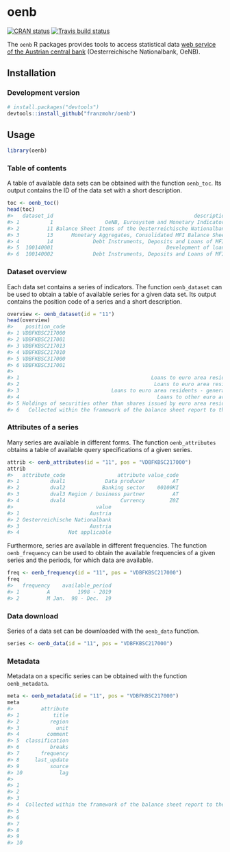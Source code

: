 
# oenb

[![CRAN
status](https://www.r-pkg.org/badges/version/oenb)](https://cran.r-project.org/package=oenb)
[![Travis build
status](https://travis-ci.org/franzmohr/oenb.svg?branch=master)](https://travis-ci.org/franzmohr/oenb)

The `oenb` R packages provides tools to access statistical data [web
service of the Austrian central
bank](https://www.oenb.at/en/Statistics/User-Defined-Tables/webservice.html)
(Oesterreichische Nationalbank, OeNB).

## Installation

<!-- ```{r cran, eval = FALSE} 
install.packages("oenb") 
``` -->

### Development version

``` r
# install.packages("devtools")
devtools::install_github("franzmohr/oenb")
```

## Usage

``` r
library(oenb)
```

### Table of contents

A table of available data sets can be obtained with the function
`oenb_toc`. Its output contains the ID of the data set with a short
description.

``` r
toc <- oenb_toc()
head(toc)
#>   dataset_id                                              description
#> 1          1                 OeNB, Eurosystem and Monetary Indicators
#> 2         11 Balance Sheet Items of the Oesterreichische Nationalbank
#> 3         13      Monetary Aggregates, Consolidated MFI Balance Sheet
#> 4         14             Debt Instruments, Deposits and Loans of MFIs
#> 5  100140001                                     Development of loans
#> 6  100140002             Debt Instruments, Deposits and Loans of MFIs
```

### Dataset overview

Each data set contains a series of indicators. The function
`oenb_dataset` can be used to obtain a table of available series for a
given data set. Its output contains the position code of a series and a
short description.

``` r
overview <- oenb_dataset(id = "11")
head(overview)
#>    position_code
#> 1 VDBFKBSC217000
#> 2 VDBFKBSC217001
#> 3 VDBFKBSC217013
#> 4 VDBFKBSC217010
#> 5 VDBFKBSC317000
#> 6 VDBFKBSC317001
#>                                                                      description
#> 1                                           Loans to euro area residents - total
#> 2                                            Loans to euro area residents - MFIs
#> 3                              Loans to euro area residents - general government
#> 4                                             Loans to other euro area residents
#> 5 Holdings of securities other than shares issued by euro area residents - total
#> 6   Collected within the framework of the balance sheet report to the ECB  MFIs.
```

### Attributes of a series

Many series are available in different forms. The function
`oenb_attributes` obtains a table of available query specifications of a
given series.

``` r
attrib <- oenb_attributes(id = "11", pos = "VDBFKBSC217000")
attrib
#>   attribute_code                 attribute value_code
#> 1          dval1             Data producer         AT
#> 2          dval2            Banking sector    00100KI
#> 3          dval3 Region / business partner         AT
#> 4          dval4                  Currency        Z0Z
#>                           value
#> 1                       Austria
#> 2 Oesterreichische Nationalbank
#> 3                       Austria
#> 4                Not applicable
```

Furthermore, series are available in different frequencies. The function
`oenb_frequency` can be used to obtain the available frequencies of a
given series and the periods, for which data are available.

``` r
freq <- oenb_frequency(id = "11", pos = "VDBFKBSC217000")
freq
#>   frequency    available_period
#> 1         A         1998 - 2019
#> 2         M Jan.  98 - Dec.  19
```

### Data download

Series of a data set can be downloaded with the `oenb_data` function.

``` r
series <- oenb_data(id = "11", pos = "VDBFKBSC217000")
```

### Metadata

Metadata on a specific series can be obtained with the function
`oenb_metadata`.

``` r
meta <- oenb_metadata(id = "11", pos = "VDBFKBSC217000")
meta
#>         attribute
#> 1           title
#> 2          region
#> 3            unit
#> 4         comment
#> 5  classification
#> 6          breaks
#> 7       frequency
#> 8     last_update
#> 9          source
#> 10            lag
#>                                                                                                    description
#> 1                                                                         Loans to euro area residents - total
#> 2                                                                                                            -
#> 3                                                                                                         Euro
#> 4  Collected within the framework of the balance sheet report to the ECB  loans to euro area residents  total.
#> 5                                                                          European Sytem of National Accounts
#> 6                                                                                                            -
#> 7                                                                                                        month
#> 8                                                                                          2020-01-14 09:02:36
#> 9                                                                                                         OeNB
#> 10                                                                                                           -
```
